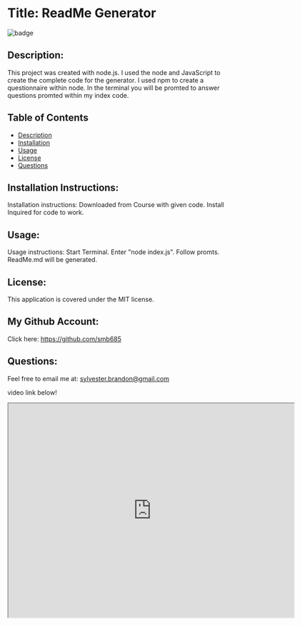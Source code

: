 
# Title: ReadMe Generator 
![badge](https://img.shields.io/badge/license-MIT-darkred)

## Description:

This project was created with node.js. I used the node and JavaScript to create the complete code for the generator. I used npm to create a questionnaire within node. In the terminal you will be promted to answer questions promted within my index code. 

## Table of Contents
- [Description](#description)
- [Installation](#installation)
- [Usage](#usage)
- [License](#license)
- [Questions](#questions)

## Installation Instructions:
Installation instructions: Downloaded from Course with given code. Install Inquired for code to work.

## Usage:
Usage instructions: Start Terminal. Enter "node index.js". Follow promts. ReadMe.md will be generated.

## License:
This application is covered under the MIT license. 

## My Github Account:
  Click here: https://github.com/smb685

  ## Questions:
  Feel free to email me at: sylvester.brandon@gmail.com

video link below!
<iframe src="https://drive.google.com/file/d/1UVMDYaj4noudmU0J5G8aKBwdIvOVnxop/preview" width="640" height="480"></iframe>
